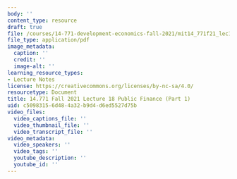 ```yaml
---
body: ''
content_type: resource
draft: true
file: /courses/14-771-development-economics-fall-2021/mit14_771f21_lec18_pf1.pdf
file_type: application/pdf
image_metadata:
  caption: ''
  credit: ''
  image-alt: ''
learning_resource_types:
- Lecture Notes
license: https://creativecommons.org/licenses/by-nc-sa/4.0/
resourcetype: Document
title: 14.771 Fall 2021 Lecture 18 Public Finance (Part 1)
uid: c5098315-6d48-4a32-b9d4-d6ed5527d75b
video_files:
  video_captions_file: ''
  video_thumbnail_file: ''
  video_transcript_file: ''
video_metadata:
  video_speakers: ''
  video_tags: ''
  youtube_description: ''
  youtube_id: ''
---
```

